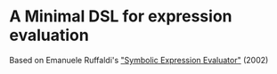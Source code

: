 # A Minimal DSL for expression evaluation

Based on Emanuele Ruffaldi's ["Symbolic Expression Evaluator"](http://www.sssup.it/~pit)  (2002)